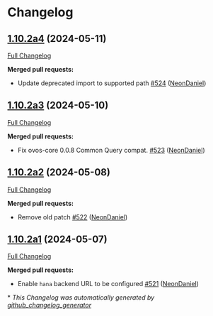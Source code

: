 # Changelog

## [1.10.2a4](https://github.com/NeonGeckoCom/neon-utils/tree/1.10.2a4) (2024-05-11)

[Full Changelog](https://github.com/NeonGeckoCom/neon-utils/compare/1.10.2a3...1.10.2a4)

**Merged pull requests:**

- Update deprecated import to supported path [\#524](https://github.com/NeonGeckoCom/neon-utils/pull/524) ([NeonDaniel](https://github.com/NeonDaniel))

## [1.10.2a3](https://github.com/NeonGeckoCom/neon-utils/tree/1.10.2a3) (2024-05-10)

[Full Changelog](https://github.com/NeonGeckoCom/neon-utils/compare/1.10.2a2...1.10.2a3)

**Merged pull requests:**

- Fix ovos-core 0.0.8 Common Query compat. [\#523](https://github.com/NeonGeckoCom/neon-utils/pull/523) ([NeonDaniel](https://github.com/NeonDaniel))

## [1.10.2a2](https://github.com/NeonGeckoCom/neon-utils/tree/1.10.2a2) (2024-05-08)

[Full Changelog](https://github.com/NeonGeckoCom/neon-utils/compare/1.10.2a1...1.10.2a2)

**Merged pull requests:**

- Remove old patch [\#522](https://github.com/NeonGeckoCom/neon-utils/pull/522) ([NeonDaniel](https://github.com/NeonDaniel))

## [1.10.2a1](https://github.com/NeonGeckoCom/neon-utils/tree/1.10.2a1) (2024-05-07)

[Full Changelog](https://github.com/NeonGeckoCom/neon-utils/compare/1.10.1...1.10.2a1)

**Merged pull requests:**

- Enable `hana` backend URL to be configured [\#521](https://github.com/NeonGeckoCom/neon-utils/pull/521) ([NeonDaniel](https://github.com/NeonDaniel))



\* *This Changelog was automatically generated by [github_changelog_generator](https://github.com/github-changelog-generator/github-changelog-generator)*
